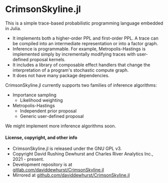 # CrimsonSkyline.jl

This is a simple trace-based probabilistic programming language embedded in Julia. 

+ It implements both a higher-order PPL and first-order PPL. A trace can be compiled into an intermediate
    representation or into a factor graph.
+ Inference is programmable. For example, Metropolis-Hastings is implemented simply by incrementally modifying
    traces with user-defined proposal kernels.
+ It includes a library of composable effect handlers that change the interpretation of a program's stochastic compute graph.
+ It does not have many package dependencies.

CrimsonSkyline.jl currently supports two families of inference algorithms:

+ Importance sampling
    + Likelihood weighting
+ Metropolis-Hastings
    + Independent prior proposal
    + Generic user-defined proposal

We might implement more inference algorithms soon.

#### License, copyright, and other info
+ CrimsonSkyline.jl is released under the GNU GPL v3.
+ Copyright David Rushing Dewhurst and Charles River Analytics Inc., 2021 - present.
+ Development repository is at [gitlab.com/daviddewhurst/CrimsonSkyline.jl](gitlab.com/daviddewhurst/CrimsonSkyline.jl)
+ Mirrored at [github.com/daviddewhurst/CrimsonSkyline.jl](github.com/daviddewhurst/CrimsonSkyline.jl)
